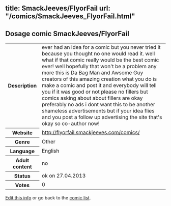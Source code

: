 title: SmackJeeves/FlyorFail
url: "/comics/SmackJeeves_FlyorFail.html"
---
Dosage comic SmackJeeves/FlyorFail
-----------------------------------------

<p id="msg"></p>
<script type="text/javascript">
if (window.location.search === '?edit_info_mail=sent_ok') {
  var elem = document.getElementById("msg");
  elem.innerHTML = 'Edited information sucessfully sent.';
  elem.className = 'ok';
}
</script>
<table class="comicinfo">
<tr>
<th>Description</th><td>ever had an idea for a comic but you never tried it because you thought no one would read it. well what if that comic really would be the best comic ever! well hopefully that won't be a problem any more this is Da Bag Man and Awsome Guy creators of this amazing creation what you do is make a comic and post it and everybody will tell you if it was good or not please no fillers but comics asking about about fillers are okay preferably no ads i dont want this to be another shameless advertisements but if your idea flies and you post a follow up advertising the site that's okay so co-author now!</td>
</tr>
<tr>
<th>Website</th><td><a href="http://flyorfail.smackjeeves.com/comics/">http://flyorfail.smackjeeves.com/comics/</a></td>
</tr>
<tr>
<th>Genre</th><td>Other</td>
</tr>
<tr>
<th>Language</th><td>English</td>
</tr>
<tr>
<th>Adult content</th><td>no</td>
</tr>
<tr>
<th>Status</th><td>ok on 27.04.2013</td>
</tr>
<tr>
<th>Votes</th><td>0</td>
</tr>
</table>

[Edit this info](SmackJeeves_FlyorFail_edit.html) or go back to the [comic list](../comic-index.html).
